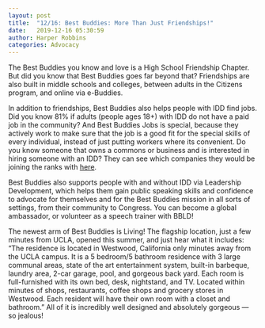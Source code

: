 ```yaml
---
layout: post
title:  "12/16: Best Buddies: More Than Just Friendships!"
date:   2019-12-16 05:30:59
author: Harper Robbins
categories: Advocacy
---
```


The Best Buddies you know and love is a High School Friendship Chapter. But did you know that Best Buddies goes far beyond that? Friendships are also built in middle schools and colleges, between adults in the Citizens program, and online via e-Buddies.

In addition to friendships, Best Buddies also helps people with IDD find jobs. Did you know 81% if adults (people ages 18+) with IDD do not have a paid job in the community? And Best Buddies Jobs is special, because they actively work to make sure that the job is a good fit for the special skills of every individual, instead of just putting workers where its convenient. Do you know someone that owns a commons or business and is interested in hiring someone with an IDD? They can see which companies they would be joining the ranks with [here](https://www.bestbuddies.org/jobs/participating-employers/).

Best Buddies also supports people with and without IDD via Leadership Development, which helps them gain public speaking skills and confidence to advocate for themselves and for the Best Buddies mission in all sorts of settings, from their community to Congress. You can become a global ambassador, or volunteer as a speech trainer with BBLD!

The newest arm of Best Buddies is Living! The flagship location, just a few minutes from UCLA, opened this summer, and just hear what it includes: “The residence is located in Westwood, California only minutes away from the UCLA campus. It is a 5 bedroom/5 bathroom residence with 3 large communal areas, state of the art entertainment system, built-in barbeque, laundry area, 2-car garage, pool, and gorgeous back yard. Each room is full-furnished with its own bed, desk, nightstand, and TV. Located within minutes of shops, restaurants, coffee shops and grocery stores in Westwood. Each resident will have their own room with a closet and bathroom.” All of it is incredibly well designed and absolutely gorgeous — so jealous!
